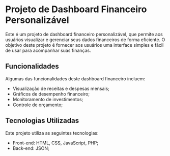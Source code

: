 # Projeto de Dashboard Financeiro Personalizável

Este é um projeto de dashboard financeiro personalizável, que permite aos usuários visualizar e gerenciar seus dados financeiros de forma eficiente. O objetivo deste projeto é fornecer aos usuários uma interface simples e fácil de usar para acompanhar suas finanças.

## Funcionalidades

Algumas das funcionalidades deste dashboard financeiro incluem:

- Visualização de receitas e despesas mensais;
- Gráficos de desempenho financeiro;
- Monitoramento de investimentos;
- Controle de orçamento;

## Tecnologias Utilizadas

Este projeto utiliza as seguintes tecnologias:

- Front-end: HTML, CSS, JavaScript, PHP;
- Back-end: JSON;
